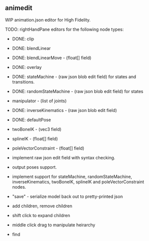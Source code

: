 animedit
-------------

WIP animation.json editor for High Fidelity.

TODO: rightHandPane editors for the following node types:
* DONE: clip
* DONE: blendLinear
* DONE: blendLinearMove - (float[] field)
* DONE: overlay
* DONE: stateMachine - (raw json blob edit field) for states and transitions.
* DONE: randomStateMachine - (raw json blob edit field) for states
* manipulator - (list of joints)
* DONE: inverseKinematics - (raw json blob edit field)
* DONE: defaultPose
* twoBoneIK - (vec3 field)
* splineIK - (float[] field)
* poleVectorConstraint - (float[] field)

* implement raw json edit field with syntax checking.
* output poses support.
* implement support for stateMachine, randomStateMachine, inverseKinematics, twoBoneIK, splineIK and poleVectorConstraint nodes.
* "save" - serialize model back out to pretty-printed json
* add children, remove children
* shift click to expand children
* middle click drag to manipulate heirarchy
* find

